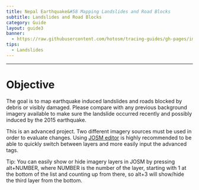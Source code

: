 ```yaml
---
title: Nepal Earthquake&#58 Mapping Landslides and Road Blocks 
subtitle: Landslides and Road Blocks
category: Guide
layout: guide3
banner: 
  - https://raw.githubusercontent.com/hotosm/tracing-guides/gh-pages/images/Landslide_After.JPG
tips:
  - Landslides
---
```


<div id="test" class="col-lg-5 col-sm-6">
<hr class="section-heading-spacer">
<div class="clearfix"></div>

<h1 class="section-heading">Objective</h1>

The goal is to map earthquake induced landslides and roads blocked by debris or visibly damaged. Please compare with any previous background imagery available to make sure the landslide occurred recently and possibly induced by the 2015 earthquake.

<p>
<p>

This is an advanced project. Two different imagery sources must be used in order to evaluate changes. Using <a href="https://josm.openstreetmap.de/">JOSM editor</a> is highly recommended to be able to quickly switch between layers and more easily input the advanced tags.

<p>
<p>
Tip: You can easily show or hide imagery layers in JOSM by pressing alt+NUMBER, where NUMBER is the number of the layer, starting with 1 at the bottom of the list and counting up from there, so alt+3 will show/hide the third layer from the bottom.

</div>
